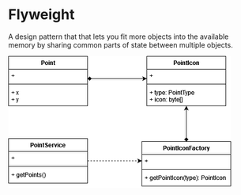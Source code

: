 # Flyweight

A design pattern that that lets you fit more objects into the available memory by sharing common parts of state between multiple objects.

![](flyweight.png)
